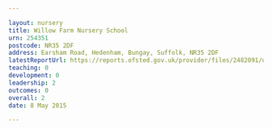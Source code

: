 ```yaml
---

layout: nursery
title: Willow Farm Nursery School
urn: 254351
postcode: NR35 2DF
address: Earsham Road, Hedenham, Bungay, Suffolk, NR35 2DF
latestReportUrl: https://reports.ofsted.gov.uk/provider/files/2482091/urn/254351.pdf
teaching: 0
development: 0
leadership: 2
outcomes: 0
overall: 2
date: 8 May 2015

---
```

